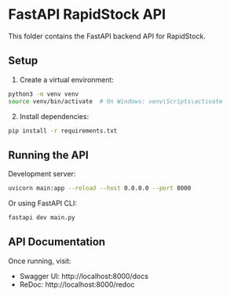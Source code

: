 # FastAPI RapidStock API

This folder contains the FastAPI backend API for RapidStock.

## Setup

1. Create a virtual environment:
```bash
python3 -m venv venv
source venv/bin/activate  # On Windows: venv\Scripts\activate
```

2. Install dependencies:
```bash
pip install -r requirements.txt
```

## Running the API

Development server:
```bash
uvicorn main:app --reload --host 0.0.0.0 --port 8000
```

Or using FastAPI CLI:
```bash
fastapi dev main.py
```

## API Documentation

Once running, visit:
- Swagger UI: http://localhost:8000/docs
- ReDoc: http://localhost:8000/redoc